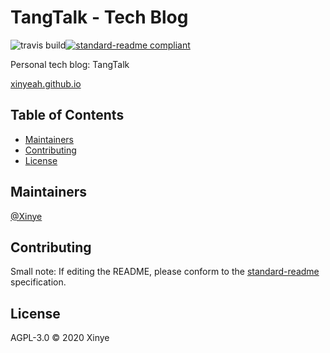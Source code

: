 # TangTalk - Tech Blog

![travis build](https://img.shields.io/travis/xinyeah/xinyeah.github.io?style=plastic)[![standard-readme compliant](https://img.shields.io/badge/standard--readme-OK-green.svg?style=plastic)](https://github.com/RichardLitt/standard-readme)

Personal tech blog: TangTalk

[xinyeah.github.io](https://xinyeah.github.io/)

## Table of Contents

- [Maintainers](#maintainers)
- [Contributing](#contributing)
- [License](#license)

## Maintainers

[@Xinye](https://github.com/xinyeah)

## Contributing

Small note: If editing the README, please conform to the [standard-readme](https://github.com/RichardLitt/standard-readme) specification.

## License

AGPL-3.0 © 2020 Xinye
